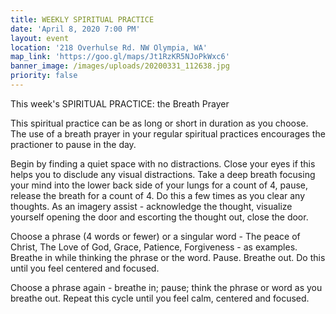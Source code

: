 ```yaml
---
title: WEEKLY SPIRITUAL PRACTICE
date: 'April 8, 2020 7:00 PM'
layout: event
location: '218 Overhulse Rd. NW Olympia, WA'
map_link: 'https://goo.gl/maps/Jt1RzKR5NJoPkWxc6'
banner_image: /images/uploads/20200331_112638.jpg
priority: false
---
```

This week's SPIRITUAL PRACTICE: the Breath Prayer

This spiritual practice can be as long or short in duration as you choose. The use of a breath prayer in your regular spiritual practices encourages the practioner to pause in the day. 

Begin by finding a quiet space with no distractions. Close your eyes if this helps you to disclude any visual distractions. Take a deep breath focusing your mind into the lower back side of your lungs for a count of 4, pause, release the breath for a count of 4. Do this a few times as you clear any thoughts. As an imagery assist - acknowledge the thought, visualize yourself opening the door and escorting the thought out, close the door.

Choose a phrase (4 words or fewer) or a singular word - The peace of Christ, The Love of God, Grace, Patience, Forgiveness - as examples.  Breathe in while thinking the phrase or the word. Pause. Breathe out. Do this until you feel centered and focused. 

Choose a phrase again - breathe in; pause; think the phrase or word as you breathe out. Repeat this cycle until you feel calm, centered and focused.